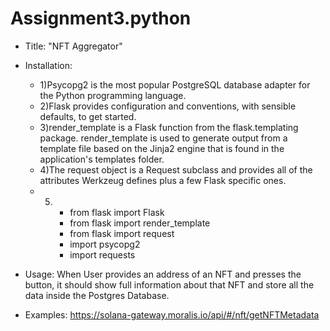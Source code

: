 # Assignment3.python
- Title: "NFT Aggregator"

- Installation: 
    - 1)Psycopg2 is the most popular PostgreSQL database adapter for the Python programming language.
    - 2)Flask provides configuration and conventions, with sensible defaults, to get started. 
    - 3)render_template is a Flask function from the flask.templating package. render_template is used to generate output from a template file based on the Jinja2 engine that is found in the application's templates folder.
    - 4)The request object is a Request subclass and provides all of the attributes Werkzeug defines plus a few Flask specific ones.
    - 5) - from flask import Flask
         - from flask import render_template
         - from flask import request
         - import psycopg2
         - import requests
        
- Usage: When User provides an address of an NFT and presses the button, it should show full information about that NFT and store all the data inside the Postgres                Database.

- Examples: https://solana-gateway.moralis.io/api/#/nft/getNFTMetadata
